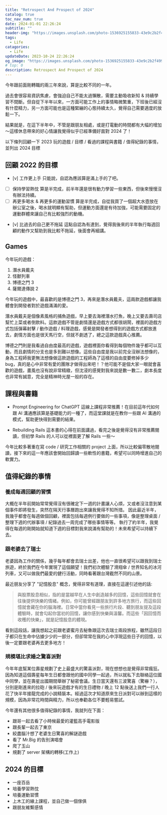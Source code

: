 ```yaml
---
title: "Retrospect And Prospect of 2024"
catalog: true
toc_nav_num: true
date: 2024-01-01 22:26:24
subtitle: ""
header-img: "https://images.unsplash.com/photo-1536925155833-43e9c2b2f499?q=80&w=2670&auto=format&fit=crop&ixlib=rb-4.0.3&ixid=M3wxMjA3fDB8MHxwaG90by1wYWdlfHx8fGVufDB8fHx8fA%3D%3D"
tags:
  - Life
catagories:
  - Life
updateDate: 2023-10-24 22:26:24
og_image: "https://images.unsplash.com/photo-1536925155833-43e9c2b2f499?q=80&w=2670&auto=format&fit=crop&ixlib=rb-4.0.3&ixid=M3wxMjA3fDB8MHxwaG90by1wYWdlfHx8fGVufDB8fHx8fA%3D%3D"
# top: 0
description: Retrospect And Prospect of 2024
---
```


今年跟前面剛轉職的兩三年來說，算是比較不同的一年。

過去會很容易資訊焦慮，會強迫自己不能太過懶散，需要主動吸收新知 & 持續學習不間斷。但自從下半年以來，一方面可能工作上的事情略微繁重，下班後已經沒有什麼精力，另一方面可能也是這種緊繃的心態持續太久，覺得自己需要適度的放鬆一下。

結果就是，在這下半年中，不管是跟朋友相處，或是打電動的時間都有大幅的增加～這樣休息帶來的好心情讓我覺得似乎已經準備好面對 2024 了！

以下條列回顧一下 2023 玩的遊戲 / 目標 / 看過的課程與書籍 / 值得紀錄的事情，並列出 2024 目標

## 回顧 2022 的目標

- [v] 工作更上手
只能說，自認為應該算是滿上手的了吧。
- [ ] 保持學習熱忱
算是半完成，前半年還是很有動力學習一些東西，但後來慢慢沒有辦法持續。
- [ ] 再更多喝水 & 再更多的運動習慣
算是半完成，自從我買了一個超大水壺放在辦公室之後，喝水就明顯有幫助，但運動方面還是有待加強，可能需要固定的運動群體來讓自己有比較強烈的動機。
- [v] 比過去的自己更不拖延
這點自認為有達到，覺得我後來的半年執行每週回顧的動作又幫助到我比較不拖延，後面會再細講。

## Games

今年玩的遊戲：

1. 潛水員戴夫
2. 怪獸列車
3. 博德之門 3
4. 薩爾達傳說 2

今年玩的遊戲中，最喜歡的是博德之門 3，再來是潛水員戴夫，這兩款遊戲都讓我體會到開發者對於遊戲滿滿的愛。

潛水員戴夫是個像素風格的捕魚遊戲，早上要去海裡潛水打魚，晚上又要去壽司店幫忙上菜或者倒飲料。這款遊戲不管是劇情還是遊戲方式都很胡鬧，裡面的遊戲方式包括彈幕射擊 / 動作遊戲 / 料理遊戲，感覺是開發者想得到的遊戲方式都放進去，劇情方面也是很天馬行空，但就不劇透了，總之這款遊戲真心推薦。

博德之門則是我看過自由度最高的遊戲，遊戲裡面你看得到每個物件幾乎都可以互動，而且劇情的分支也是多到難以想像。這些自由度是我以前完全沒辦法想像的，身為工程師我更無法想像做這款遊戲的工程師為了這樣的自由度要修掉多少 bug，真的是心中非常有愛的團隊才做得出來吧！？他可能不是個大家一眼就會喜歡的遊戲，畫風也沒有說非常精緻，但沈浸的感覺對我來說是數一數二，劇本長度也非常有誠意，完全是精神時光屋一般的存在。

## 課程與書籍
- Prompt Engineering for ChatGPT
這線上課程非常推薦！在目前這年代如何跟 AI 溝通應該算是基礎能力的一種了，而這堂課就是在教你一些跟 AI 溝通的模式，幫助更快得到需要的結果。

- Rebuilding Rails
這本書的心得在前面講過，看完之後是覺得沒有非常推薦閱讀，但初學 Rails 的人可以從裡面更了解 Rails 一些～

今年比較多著重在寫 code / 研究工作相關的 project 上面，所以比較偏零散地閱讀，接下來的這一年應該會開始回歸讀一些軟性的書籍，希望可以同時增進自己的軟實力。

## 值得紀錄的事情
### 養成每週回顧的習慣
大概在半年前開始常常覺得沒有很確定下一週的計畫讓人心煩，又或者沒注意到某個事件即將發生，突然在隔天行事曆跑出來讓我覺得不知所措。
因此最近半年，我幾乎都會在每週做個回顧，裡面包括每週例行要做的一些事項，像是整理桌面 / 整理下週的代辦事項 / 紀錄過去一周完成了哪些事情等等。
執行了約半年，我覺得在每週的剛開始就知道下週的目標對我來說滿有幫助的！未來希望可以持續下去。

### 跟老婆去了瑞士
老婆因為工作的關係，幾乎每年都會去瑞士出差，他也一直很希望可以跟我到瑞士旅遊，終於我們在今年實現了這個願望！我們初次體驗了滑翔傘 / 世界知名的冰河列車，又可以做我們最愛的健行活動，同時看著跟台灣截然不同的山景。

最近朋友分享了 "記憶股息" 概念，覺得非常有道理，直接在這邊引述他的話:

> 與股票股息相似，指的是當越早在人生中創造越多的回憶，這些回憶就會在往後提供快樂的情緒。例如，你可能曾經跟朋友到許多地方旅行，而這些回憶就會藏在你的腦海裡。日常中當你看見一些旅行片段、聽到朋友提及這段體驗時，就會勾起你當初的回憶，讓你感到快樂與溫馨。而這些「因回憶而收穫的快樂」，就是記憶股息的體現。

看到這段話，讓我想起之前跟老婆蜜月去秘魯跟這次去瑞士兩段旅程，雖然這段日子都只在生命中佔據少少的一部分，但卻常常在我的心中浮現這些日子的回憶，以後一定要跟老婆再去更多地方！

### 規模堪比求婚之驚喜派對
今年年底幫某位壽星規劃了史上最盛大的驚喜派對，現在想想也是覺得非常瘋狂。因為知道這個壽星每年生日都會跟他的國中同學一起過，所以就私下去聯絡這位國中同學，並在壽星出國期間舉辦了秘密會議。生日當天還有三波驚喜（驚嚇？），分別是剛進來的拉砲 / 後來玩遊戲才有的生日禮物 / 晚上 12 點後送上我們一行人花了快半年接龍完成的小說精裝本。經過這次才知道原來生日派對可以辦到這樣的規模，因為非常花時間與精力，所以也奉勸各位不要輕易嘗試。

今年還有其他很多值得紀錄的事情，我就列在下面：
- 跟哥一起去看了小時候最愛的灌籃高手電影版
- 跟長輩一起去了東京
- 絞盡腦汁想了老婆生日驚喜的解謎遊戲
- 看了 Mr.Big 的告別演唱會
- 爬了玉山
- 規劃了 server 架構的轉移(工作上)

## 2024 的目標
- 一座百岳
- 培養學習熱忱
- 培養運動習慣
- 上木工的線上課程，並自己做一個傢俱
- 跟朋友維繫感情
